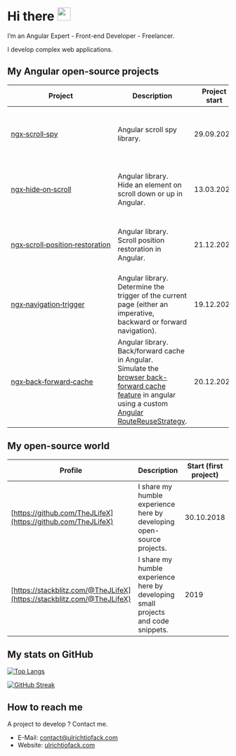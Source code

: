 # Hi there <img src="https://media.giphy.com/media/hvRJCLFzcasrR4ia7z/giphy.gif" width="30">

I’m an Angular Expert - Front-end Developer - Freelancer.

I develop complex web applications.


## My Angular open-source projects
| Project | Description | Project start | Stats | Tech |
|---|---|---|---|---|
| [ngx&#8209;scroll&#8209;spy](https://github.com/TheJLifeX/ngx-scroll-spy) | Angular scroll spy library. | 29.09.2022 | <br>[![NPM](https://img.shields.io/npm/v/@thejlifex/ngx-scroll-spy?label=NPM&color=blue)](https://www.npmjs.com/package/@thejlifex/ngx-scroll-spy "View this project on NPM.")<br>[![NPM downloads](https://img.shields.io/npm/dt/@thejlifex/ngx-scroll-spy?label=NPM%20downloads)](https://www.npmjs.com/package/@thejlifex/ngx-scroll-spy "View this project on NPM.") | Angular&nbsp;14+,<br>TypeScript,<br>JavaScript,<br>HTML5,<br>CSS,<br>SCSS. |
| [ngx&#8209;hide&#8209;on&#8209;scroll](https://github.com/TheJLifeX/ngx-hide-on-scroll) | Angular library.<br>Hide an element on scroll down or up in Angular. | 13.03.2021 | <br>[![NPM](https://img.shields.io/npm/v/ngx-hide-on-scroll?label=NPM&color=blue)](https://www.npmjs.com/package/ngx-hide-on-scroll "View this project on NPM.")<br>[![NPM downloads](https://img.shields.io/npm/dt/ngx-hide-on-scroll?label=NPM%20downloads)](https://www.npmjs.com/package/ngx-hide-on-scroll "View this project on NPM.") | Angular&nbsp;6+,<br>TypeScript,<br>JavaScript,<br>HTML5,<br>CSS,<br>SCSS. |
| [ngx&#8209;scroll&#8209;position&#8209;restoration](https://github.com/TheJLifeX/ngx-scroll-position-restoration) | Angular library.<br>Scroll position restoration in Angular. | 21.12.2021 | [![NPM](https://img.shields.io/npm/v/ngx-scroll-position-restoration?label=NPM&color=blue)](https://www.npmjs.com/package/ngx-scroll-position-restoration "View this project on NPM.")<br>[![NPM downloads](https://img.shields.io/npm/dt/ngx-scroll-position-restoration?label=NPM%20downloads)](https://www.npmjs.com/package/ngx-scroll-position-restoration "View this project on NPM.") | Angular&nbsp;6+,<br>TypeScript,<br>JavaScript,<br>HTML5,<br>CSS,<br>SCSS. |
| [ngx&#8209;navigation&#8209;trigger](https://github.com/TheJLifeX/ngx-navigation-trigger) | Angular library.<br>Determine the trigger of the current page (either an imperative, backward or forward navigation). | 19.12.2021 | [![NPM](https://img.shields.io/npm/v/ngx-navigation-trigger?label=NPM&color=blue)](https://www.npmjs.com/package/ngx-navigation-trigger "View this project on NPM.")<br>[![NPM downloads](https://img.shields.io/npm/dt/ngx-navigation-trigger?label=NPM%20downloads)](https://www.npmjs.com/package/ngx-navigation-trigger "View this project on NPM.") | Angular&nbsp;12+,<br>TypeScript,<br>JavaScript,<br>HTML5,<br>CSS,<br>SCSS. |
| [ngx&#8209;back&#8209;forward&#8209;cache](https://github.com/TheJLifeX/ngx-back-forward-cache) | Angular library.<br>Back/forward cache in Angular.<br>Simulate the [browser back-forward cache feature](https://web.dev/bfcache/) in angular using a custom [Angular RouteReuseStrategy](https://angular.io/api/router/RouteReuseStrategy). | 20.12.2021 | [![NPM](https://img.shields.io/npm/v/ngx-back-forward-cache?label=NPM&color=blue)](https://www.npmjs.com/package/ngx-back-forward-cache "View this project on NPM.")<br>[![NPM downloads](https://img.shields.io/npm/dt/ngx-back-forward-cache?label=NPM%20downloads)](https://www.npmjs.com/package/ngx-back-forward-cache "View this project on NPM.")<img width=250 height=1/> | Angular&nbsp;12+,<br>TypeScript,<br>JavaScript,<br>HTML5,<br>CSS,<br>SCSS. |

## My open-source world

| Profile | Description | Start (first project) |
|---|---|---|
| [https://github.com/TheJLifeX](https://github.com/TheJLifeX) | I share my humble experience here by developing open-source projects. | 30.10.2018 |
| [https://stackblitz.com/@TheJLifeX](https://stackblitz.com/@TheJLifeX) | I share my humble experience here by developing small projects and code snippets. | 2019 |

## My stats on GitHub
[![Top Langs](https://github-readme-stats.vercel.app/api/top-langs/?username=TheJLifeX&theme=github_dark&hide_border=true)](https://github.com/anuraghazra/github-readme-stats)

[![GitHub Streak](http://github-readme-streak-stats.herokuapp.com?user=TheJLifeX&theme=github-dark&hide_border=true&date_format=j%20M%5B%20Y%5D)](https://git.io/streak-stats)

## How to reach me
A project to develop ? Contact me. 
- E-Mail: contact@ulrichtiofack.com
- Website: [ulrichtiofack.com](https://ulrichtiofack.com)
